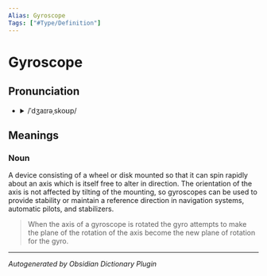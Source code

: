 ```yaml
---
Alias: Gyroscope
Tags: ["#Type/Definition"]
---
```


# Gyroscope

## Pronunciation

- <details><summary>/ˈdʒaɪrəˌskoʊp/</summary><audio controls><source src="https://lex-audio.useremarkable.com/mp3/gyroscope_us_1.mp3"></audio></details>

## Meanings

### Noun

A device consisting of a wheel or disk mounted so that it can spin rapidly about an axis which is itself free to alter in direction. The orientation of the axis is not affected by tilting of the mounting, so gyroscopes can be used to provide stability or maintain a reference direction in navigation systems, automatic pilots, and stabilizers.

> When the axis of a gyroscope is rotated the gyro attempts to make the plane of the rotation of the axis become the new plane of rotation for the gyro.



***
*Autogenerated by Obsidian Dictionary Plugin*
